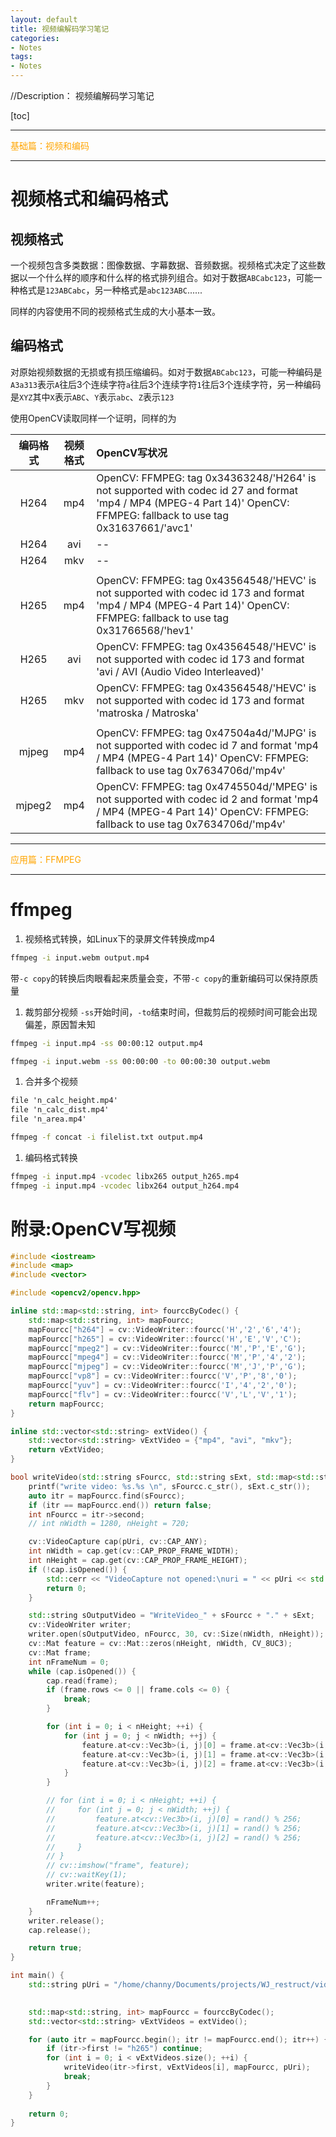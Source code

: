 ```yaml
---
layout: default
title: 视频编解码学习笔记
categories:
- Notes
tags:
- Notes
---
```

//Description： 视频编解码学习笔记

[toc]

***
<font color = Orange>基础篇：视频和编码</font>
***

# 视频格式和编码格式
## 视频格式
一个视频包含多类数据：图像数据、字幕数据、音频数据。视频格式决定了这些数据以一个什么样的顺序和什么样的格式排列组合。如对于数据`ABCabc123`，可能一种格式是`123ABCabc`，另一种格式是`abc123ABC`......

同样的内容使用不同的视频格式生成的大小基本一致。

## 编码格式
对原始视频数据的无损或有损压缩编码。如对于数据`ABCabc123`，可能一种编码是`A3a313`表示`A`往后3个连续字符`a`往后3个连续字符`1`往后3个连续字符，另一种编码是`XYZ`其中`X`表示`ABC`、`Y`表示`abc`、`Z`表示`123`

使用OpenCV读取同样一个证明，同样的为

| 编码格式 | 视频格式 | OpenCV写状况 |
|:---:|:---:|:---|
| H264 | mp4 | OpenCV: FFMPEG: tag 0x34363248/'H264' is not supported with codec id 27 and format 'mp4 / MP4 (MPEG-4 Part 14)'   OpenCV: FFMPEG: fallback to use tag 0x31637661/'avc1' |
| H264 | avi | -- |
| H264 | mkv | -- |
| | | |
| H265 | mp4 | OpenCV: FFMPEG: tag 0x43564548/'HEVC' is not supported with codec id 173 and format 'mp4 / MP4 (MPEG-4 Part 14)'   OpenCV: FFMPEG: fallback to use tag 0x31766568/'hev1' |
| H265 | avi | OpenCV: FFMPEG: tag 0x43564548/'HEVC' is not supported with codec id 173 and format 'avi / AVI (Audio Video Interleaved)' |
| H265 | mkv | OpenCV: FFMPEG: tag 0x43564548/'HEVC' is not supported with codec id 173 and format 'matroska / Matroska' |
| | | |
| mjpeg | mp4 | OpenCV: FFMPEG: tag 0x47504a4d/'MJPG' is not supported with codec id 7 and format 'mp4 / MP4 (MPEG-4 Part 14)'   OpenCV: FFMPEG: fallback to use tag 0x7634706d/'mp4v' |
| mjpeg2 | mp4 | OpenCV: FFMPEG: tag 0x4745504d/'MPEG' is not supported with codec id 2 and format 'mp4 / MP4 (MPEG-4 Part 14)'   OpenCV: FFMPEG: fallback to use tag 0x7634706d/'mp4v' |


***
<font color = Orange>应用篇：FFMPEG</font>
***

# ffmpeg
1. 视频格式转换，如Linux下的录屏文件转换成mp4
```sh
ffmpeg -i input.webm output.mp4
```
带`-c copy`的转换后肉眼看起来质量会变，不带`-c copy`的重新编码可以保持原质量

1. 裁剪部分视频
`-ss`开始时间，`-to`结束时间，但裁剪后的视频时间可能会出现偏差，原因暂未知
```sh
ffmpeg -i input.mp4 -ss 00:00:12 output.mp4

ffmpeg -i input.webm -ss 00:00:00 -to 00:00:30 output.webm
```

1. 合并多个视频
```filelist.txt
file 'n_calc_height.mp4'
file 'n_calc_dist.mp4'
file 'n_area.mp4'
```

```sh
ffmpeg -f concat -i filelist.txt output.mp4
```

1. 编码格式转换
```sh
ffmpeg -i input.mp4 -vcodec libx265 output_h265.mp4
ffmpeg -i input.mp4 -vcodec libx264 output_h264.mp4
```

# 附录:OpenCV写视频
```c++
#include <iostream>
#include <map>
#include <vector>

#include <opencv2/opencv.hpp>

inline std::map<std::string, int> fourccByCodec() {
    std::map<std::string, int> mapFourcc;
    mapFourcc["h264"] = cv::VideoWriter::fourcc('H','2','6','4');
    mapFourcc["h265"] = cv::VideoWriter::fourcc('H','E','V','C');
    mapFourcc["mpeg2"] = cv::VideoWriter::fourcc('M','P','E','G');
    mapFourcc["mpeg4"] = cv::VideoWriter::fourcc('M','P','4','2');
    mapFourcc["mjpeg"] = cv::VideoWriter::fourcc('M','J','P','G');
    mapFourcc["vp8"] = cv::VideoWriter::fourcc('V','P','8','0');
    mapFourcc["yuv"] = cv::VideoWriter::fourcc('I','4','2','0');
    mapFourcc["flv"] = cv::VideoWriter::fourcc('V','L','V','1');
    return mapFourcc;
}

inline std::vector<std::string> extVideo() {
    std::vector<std::string> vExtVideo = {"mp4", "avi", "mkv"};
    return vExtVideo;
}

bool writeVideo(std::string sFourcc, std::string sExt, std::map<std::string, int> &mapFourcc, std::string &pUri) {
    printf("write video: %s.%s \n", sFourcc.c_str(), sExt.c_str());
    auto itr = mapFourcc.find(sFourcc);
    if (itr == mapFourcc.end()) return false;
    int nFourcc = itr->second;
    // int nWidth = 1280, nHeight = 720;

    cv::VideoCapture cap(pUri, cv::CAP_ANY);
    int nWidth = cap.get(cv::CAP_PROP_FRAME_WIDTH);
    int nHeight = cap.get(cv::CAP_PROP_FRAME_HEIGHT);
    if (!cap.isOpened()) {
        std::cerr << "VideoCapture not opened:\nuri = " << pUri << std::endl;
        return 0;
    }

    std::string sOutputVideo = "WriteVideo_" + sFourcc + "." + sExt;
    cv::VideoWriter writer;
    writer.open(sOutputVideo, nFourcc, 30, cv::Size(nWidth, nHeight));
    cv::Mat feature = cv::Mat::zeros(nHeight, nWidth, CV_8UC3);
    cv::Mat frame;
    int nFrameNum = 0;
    while (cap.isOpened()) { 
        cap.read(frame);
        if (frame.rows <= 0 || frame.cols <= 0) {
            break;
        }

        for (int i = 0; i < nHeight; ++i) {
            for (int j = 0; j < nWidth; ++j) {
                feature.at<cv::Vec3b>(i, j)[0] = frame.at<cv::Vec3b>(i, j)[0];
                feature.at<cv::Vec3b>(i, j)[1] = frame.at<cv::Vec3b>(i, j)[1];
                feature.at<cv::Vec3b>(i, j)[2] = frame.at<cv::Vec3b>(i, j)[2];
            }
        }

        // for (int i = 0; i < nHeight; ++i) {
        //     for (int j = 0; j < nWidth; ++j) {
        //         feature.at<cv::Vec3b>(i, j)[0] = rand() % 256;
        //         feature.at<cv::Vec3b>(i, j)[1] = rand() % 256;
        //         feature.at<cv::Vec3b>(i, j)[2] = rand() % 256;
        //     }
        // }
        // cv::imshow("frame", feature);
        // cv::waitKey(1);
        writer.write(feature);

        nFrameNum++;
    }
    writer.release();
    cap.release();

    return true;
}

int main() {
    std::string pUri = "/home/channy/Documents/projects/WJ_restruct/video.avi";
    

    std::map<std::string, int> mapFourcc = fourccByCodec();
    std::vector<std::string> vExtVideos = extVideo();

    for (auto itr = mapFourcc.begin(); itr != mapFourcc.end(); itr++) {
        if (itr->first != "h265") continue;
        for (int i = 0; i < vExtVideos.size(); ++i) {
            writeVideo(itr->first, vExtVideos[i], mapFourcc, pUri);
            break;
        }
    }
    
    return 0;
}
```